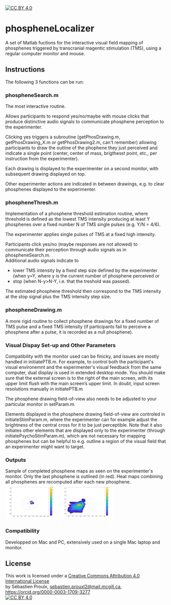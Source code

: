 [![CC BY 4.0][cc-by-shield]][cc-by]  
# phospheneLocalizer
A set of Matlab fuctions for the interactive visual field mapping of phosphenes triggered by transcranial magentic stimulation (TMS), using a regular computer monitor and mouse.

## Instructions
The following 3 functions can be run:

### phospheneSearch.m
The most interactive routine.

Allows participants to respond yes/no/maybe with mouse clicks that produce distinctive audio signals to communicate phosphene perception to the experimenter.

Clicking yes triggers a subroutine (getPhosDrawing.m, getPhosDrawing_X.m or getPhosDrawing2.m, can't remember) allowing participants to draw the outline of the phophene they just perceived and indicate a single point (center, center of mass, brigthesst point, etc., per instruction from the experimenter).

Each drawing is displayed to the experimenter on a second monitor, with subsequent drawing displayed on top.

Other experimenter actions are indicated in between drawings, e.g. to clear phosphenes displayed to the experimenter.

### phospheneThresh.m
Implementation of a phosphene threshold estimation routine, where threshold is defined as the lowest TMS intensity producing at least Y phosphenes over a fixed number N of TMS single pulses (e.g. Y/N = 4/6).

The experimenter applies single pulses of TMS at a fixed high intensity.

Participants click yes/no (maybe responses are not allowed) to communicate their perception through audio signals as in phospheneSearch.m.  
Additional audio signals indicate to
- lower TMS intensity by a fixed step size defined by the experimenter (when y=Y, where y is the current number of phosphene perceived or
- stop (when N-y>N-Y, i.e. that the treshold was passed).

The estimated phosphene threshold then correspond to the TMS intensity at the stop signal plus the TMS intensity step size.

### phospheneDrawing.m
A more rigid routine to collect phosphene drawings for a fixed number of TMS pulse and a fixed TMS intensity (if participants fail to perceive a phosphene after a pulse, it is recorded as a null phosphene).

### Visual Dispay Set-up and Other Parameters

Compatibility with the monitor used can be finicky, and issues are mostly handled in initiatePTB.m. For example, to control both the participant's visual environemnt and the experimenter's visual feedback from the same computer, dual display is used in extended desktop mode. You should make sure that the external screen is to the right of the main screen, with its upper limit flush with the main screen’s upper limit. In doubt, input screen resolutions manually in initiatePTB.m

The phosphene drawing field-of-view also needs to be adjusted to your particular monitor in setParam.m.

Elements displayed in the phosphene drawing field-of-view are controled in initiateStimParam.m, where the experimenter can for example adjust the brightness of the central cross for it to be just perceptible. Note that it also initiates other elements that are displayed only to the experimenter (through initiatePsychoStimParam.m), which are not necessary for mapping phosphenes but can be helpful to e.g. outline a region of the visual field that an experimenter might want to target.

### Outputs
Sample of completed phosphene maps as seen on the experimenter's monitor. Only the last phosphene is outlined (in red). Heat maps combining all phosphenes are recomputed after each new phosphene.  
<img src="./sampleOutput/az10_sess02_phos1__20181018_1459__phospheneDrawingRecord.jpg" width=33% height=33%>
<img src="./sampleOutput/ks19_sess02_phos1__20190527_1057__phospheneDrawingAttend.jpg" width=33.8% height=33.8%>



### Compatibility
Developped on Mac and PC, extensively used on a single Mac laptop and monitor.

## License
This work is licensed under a
[Creative Commons Attribution 4.0 International License][cc-by]  
by Sébastien Proulx, sebastien.prouxl2@mail.mcgill.ca, https://orcid.org/0000-0003-1709-3277  
[![CC BY 4.0][cc-by-image]][cc-by]

[cc-by]: http://creativecommons.org/licenses/by/4.0/
[cc-by-image]: https://i.creativecommons.org/l/by/4.0/88x31.png
[cc-by-shield]: https://img.shields.io/badge/License-CC%20BY%204.0-lightgrey.svg
